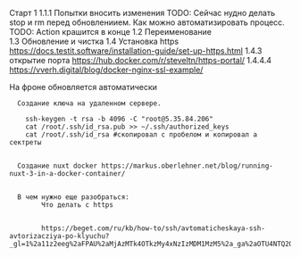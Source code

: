 Старт 1
      1.1.1 Попытки вносить изменения
        TODO: Сейчас нудно делать stop и rm перед обновлениием. Как можно автоматизировать процесс.
        TODO: Action  крашится в конце
      1.2 Переименование  
      1.3 Обновление и чистка
      1.4 Установка https https://docs.testit.software/installation-guide/set-up-https.html
        1.4.3 открытие порта https://hub.docker.com/r/steveltn/https-portal/
        1.4.4.4  https://vverh.digital/blog/docker-nginx-ssl-example/




На  фроне обновляется автоматически




      Создание ключа на удаленном сервере.
      
        ssh-keygen -t rsa -b 4096 -C "root@5.35.84.206" 
        cat /root/.ssh/id_rsa.pub >> ~/.ssh/authorized_keys
        cat /root/.ssh/id_rsa #скопировал с пробелом и копировал а сектреты


      Создание nuxt docker https://markus.oberlehner.net/blog/running-nuxt-3-in-a-docker-container/


      В чем нужно еще разобраться:
            Что делать с https


            https://beget.com/ru/kb/how-to/ssh/avtomaticheskaya-ssh-avtorizacziya-po-klyuchu?_gl=1%2a11z2eeg%2aFPAU%2aMjAzMTk4OTkzMy4xNzIzMDM1MzM5%2a_ga%2aOTU4NTQ2OTcyLjE3MjMwMzUzMzk.%2a_ga_PZJSKZPBP7%2aMTcyMzI5MjQ1Ny4xMC4xLjE3MjMyOTM3MTQuMC4wLjA.%2a_fplc%2aSGxkRmlialJTcHo5ZDN2VjU1YXZBZWc1alcwa1k2WTd6S1dHUHRSalg3NnNzdjZadk1hcmVFZ1E2TmJ6bWYlMkJGblJYQ3Q1Tm9TUGJGNlp2czdjNmdnYTJCJTJGV3NzMTZJMHElMkJsVHpTcXhSRndiM2VDT29nSXpQRXhCNXdKSGhnJTNEJTNE



